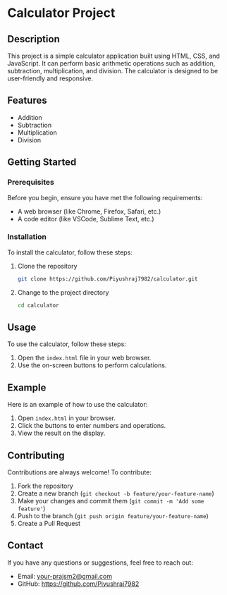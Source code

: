 # Calculator Project

## Description
This project is a simple calculator application built using HTML, CSS, and JavaScript. It can perform basic arithmetic operations such as addition, subtraction, multiplication, and division. The calculator is designed to be user-friendly and responsive.

## Features
- Addition
- Subtraction
- Multiplication
- Division

## Getting Started

### Prerequisites
Before you begin, ensure you have met the following requirements:
- A web browser (like Chrome, Firefox, Safari, etc.)
- A code editor (like VSCode, Sublime Text, etc.)

### Installation
To install the calculator, follow these steps:

1. Clone the repository
    ```bash
    git clone https://github.com/Piyushraj7982/calculator.git
    ```
2. Change to the project directory
    ```bash
    cd calculator
    ```

## Usage
To use the calculator, follow these steps:

1. Open the `index.html` file in your web browser.
2. Use the on-screen buttons to perform calculations.

## Example
Here is an example of how to use the calculator:

1. Open `index.html` in your browser.
2. Click the buttons to enter numbers and operations.
3. View the result on the display.

## Contributing
Contributions are always welcome! To contribute:

1. Fork the repository
2. Create a new branch (`git checkout -b feature/your-feature-name`)
3. Make your changes and commit them (`git commit -m 'Add some feature'`)
4. Push to the branch (`git push origin feature/your-feature-name`)
5. Create a Pull Request

## Contact
If you have any questions or suggestions, feel free to reach out:
- Email: your-prajsm2@gmail.com
- GitHub: https://github.com/Piyushraj7982

